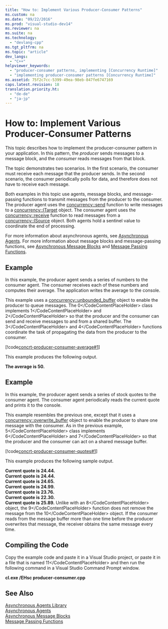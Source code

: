 ```yaml
---
title: "How to: Implement Various Producer-Consumer Patterns"
ms.custom: na
ms.date: "09/22/2016"
ms.prod: "visual-studio-dev14"
ms.reviewer: na
ms.suite: na
ms.technology: 
  - "devlang-cpp"
ms.tgt_pltfrm: na
ms.topic: "article"
dev_langs: 
  - "C++"
helpviewer_keywords: 
  - "producer-consumer patterns, implementing [Concurrency Runtime]"
  - "implementing producer-consumer patterns [Concurrency Runtime]"
ms.assetid: 75f2c7cc-5399-49ea-98eb-847fe6747169
caps.latest.revision: 18
translation.priority.ht: 
  - "de-de"
  - "ja-jp"
---
```

# How to: Implement Various Producer-Consumer Patterns
This topic describes how to implement the producer-consumer pattern in your application. In this pattern, the *producer* sends messages to a message block, and the *consumer* reads messages from that block.  
  
 The topic demonstrates two scenarios. In the first scenario, the consumer must receive each message that the producer sends. In the second scenario, the consumer periodically polls for data, and therefore does not have to receive each message.  
  
 Both examples in this topic use agents, message blocks, and message-passing functions to transmit messages from the producer to the consumer. The producer agent uses the [concurrency::send](../vs140/send-function.md) function to write messages to a [concurrency::ITarget](../vs140/itarget-class.md) object. The consumer agent uses the [concurrency::receive](../vs140/receive-function.md) function to read messages from a [concurrency::ISource](../vs140/isource-class.md) object. Both agents hold a sentinel value to coordinate the end of processing.  
  
 For more information about asynchronous agents, see [Asynchronous Agents](../vs140/asynchronous-agents.md). For more information about message blocks and message-passing functions, see [Asynchronous Message Blocks](../vs140/asynchronous-message-blocks.md) and [Message Passing Functions](../vs140/message-passing-functions.md).  
  
## Example  
 In this example, the producer agent sends a series of numbers to the consumer agent. The consumer receives each of these numbers and computes their average. The application writes the average to the console.  
  
 This example uses a [concurrency::unbounded_buffer](../vs140/unbounded_buffer-class.md) object to enable the producer to queue messages. The <CodeContentPlaceHolder>0\</CodeContentPlaceHolder> class implements <CodeContentPlaceHolder>1\</CodeContentPlaceHolder> and <CodeContentPlaceHolder>2\</CodeContentPlaceHolder> so that the producer and the consumer can send and receive messages to and from a shared buffer. The <CodeContentPlaceHolder>3\</CodeContentPlaceHolder> and <CodeContentPlaceHolder>4\</CodeContentPlaceHolder> functions coordinate the task of propagating the data from the producer to the consumer.  
  
 [!code[concrt-producer-consumer-average#1](../vs140/codesnippet/CPP/how-to--implement-various-producer-consumer-patterns_1.cpp)]  
  
 This example produces the following output.  
  
 **The average is 50.**   
## Example  
 In this example, the producer agent sends a series of stock quotes to the consumer agent. The consumer agent periodically reads the current quote and prints it to the console.  
  
 This example resembles the previous one, except that it uses a [concurrency::overwrite_buffer](../vs140/overwrite_buffer-class.md) object to enable the producer to share one message with the consumer. As in the previous example, <CodeContentPlaceHolder>5\</CodeContentPlaceHolder> class implements <CodeContentPlaceHolder>6\</CodeContentPlaceHolder> and <CodeContentPlaceHolder>7\</CodeContentPlaceHolder> so that the producer and the consumer can act on a shared message buffer.  
  
 [!code[concrt-producer-consumer-quotes#1](../vs140/codesnippet/CPP/how-to--implement-various-producer-consumer-patterns_2.cpp)]  
  
 This example produces the following sample output.  
  
 **Current quote is 24.44.**  
**Current quote is 24.44.**  
**Current quote is 24.65.**  
**Current quote is 24.99.**  
**Current quote is 23.76.**  
**Current quote is 22.30.**  
**Current quote is 25.89.** Unlike with an <CodeContentPlaceHolder>8\</CodeContentPlaceHolder> object, the <CodeContentPlaceHolder>9\</CodeContentPlaceHolder> function does not remove the message from the <CodeContentPlaceHolder>10\</CodeContentPlaceHolder> object. If the consumer reads from the message buffer more than one time before the producer overwrites that message, the receiver obtains the same message every time.  
  
## Compiling the Code  
 Copy the example code and paste it in a Visual Studio project, or paste it in a file that is named <CodeContentPlaceHolder>11\</CodeContentPlaceHolder> and then run the following command in a Visual Studio Command Prompt window.  
  
 **cl.exe /EHsc producer-consumer.cpp**  
  
## See Also  
 [Asynchronous Agents Library](../vs140/asynchronous-agents-library.md)   
 [Asynchronous Agents](../vs140/asynchronous-agents.md)   
 [Asynchronous Message Blocks](../vs140/asynchronous-message-blocks.md)   
 [Message Passing Functions](../vs140/message-passing-functions.md)
